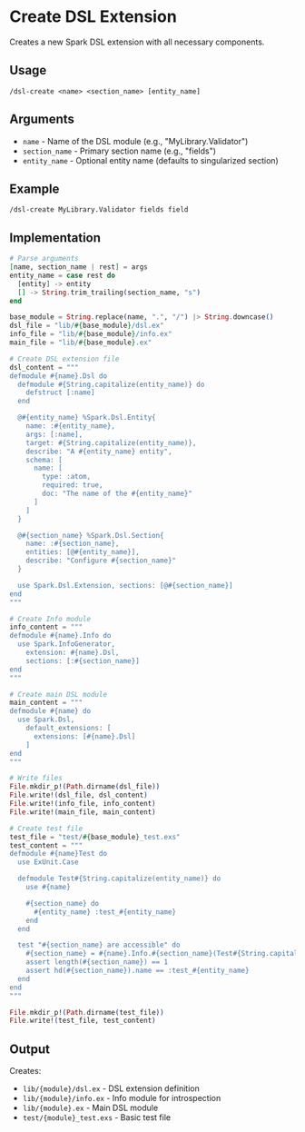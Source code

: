# Create DSL Extension

Creates a new Spark DSL extension with all necessary components.

## Usage
```
/dsl-create <name> <section_name> [entity_name]
```

## Arguments
- `name` - Name of the DSL module (e.g., "MyLibrary.Validator")
- `section_name` - Primary section name (e.g., "fields") 
- `entity_name` - Optional entity name (defaults to singularized section)

## Example
```
/dsl-create MyLibrary.Validator fields field
```

## Implementation

```elixir
# Parse arguments
[name, section_name | rest] = args
entity_name = case rest do
  [entity] -> entity
  [] -> String.trim_trailing(section_name, "s")
end

base_module = String.replace(name, ".", "/") |> String.downcase()
dsl_file = "lib/#{base_module}/dsl.ex"
info_file = "lib/#{base_module}/info.ex" 
main_file = "lib/#{base_module}.ex"

# Create DSL extension file
dsl_content = """
defmodule #{name}.Dsl do
  defmodule #{String.capitalize(entity_name)} do
    defstruct [:name]
  end

  @#{entity_name} %Spark.Dsl.Entity{
    name: :#{entity_name},
    args: [:name],
    target: #{String.capitalize(entity_name)},
    describe: "A #{entity_name} entity",
    schema: [
      name: [
        type: :atom,
        required: true,
        doc: "The name of the #{entity_name}"
      ]
    ]
  }

  @#{section_name} %Spark.Dsl.Section{
    name: :#{section_name},
    entities: [@#{entity_name}],
    describe: "Configure #{section_name}"
  }

  use Spark.Dsl.Extension, sections: [@#{section_name}]
end
"""

# Create Info module
info_content = """
defmodule #{name}.Info do
  use Spark.InfoGenerator, 
    extension: #{name}.Dsl, 
    sections: [:#{section_name}]
end
"""

# Create main DSL module
main_content = """
defmodule #{name} do
  use Spark.Dsl,
    default_extensions: [
      extensions: [#{name}.Dsl]
    ]
end
"""

# Write files
File.mkdir_p!(Path.dirname(dsl_file))
File.write!(dsl_file, dsl_content)
File.write!(info_file, info_content)
File.write!(main_file, main_content)

# Create test file
test_file = "test/#{base_module}_test.exs"
test_content = """
defmodule #{name}Test do
  use ExUnit.Case

  defmodule Test#{String.capitalize(entity_name)} do
    use #{name}

    #{section_name} do
      #{entity_name} :test_#{entity_name}
    end
  end

  test "#{section_name} are accessible" do
    #{section_name} = #{name}.Info.#{section_name}(Test#{String.capitalize(entity_name)})
    assert length(#{section_name}) == 1
    assert hd(#{section_name}).name == :test_#{entity_name}
  end
end
"""

File.mkdir_p!(Path.dirname(test_file))
File.write!(test_file, test_content)
```

## Output
Creates:
- `lib/{module}/dsl.ex` - DSL extension definition
- `lib/{module}/info.ex` - Info module for introspection  
- `lib/{module}.ex` - Main DSL module
- `test/{module}_test.exs` - Basic test file